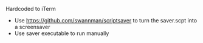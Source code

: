Hardcoded to iTerm

- Use https://github.com/swannman/scriptsaver to turn the saver.scpt into a screensaver
- Use saver executable to run manually 

